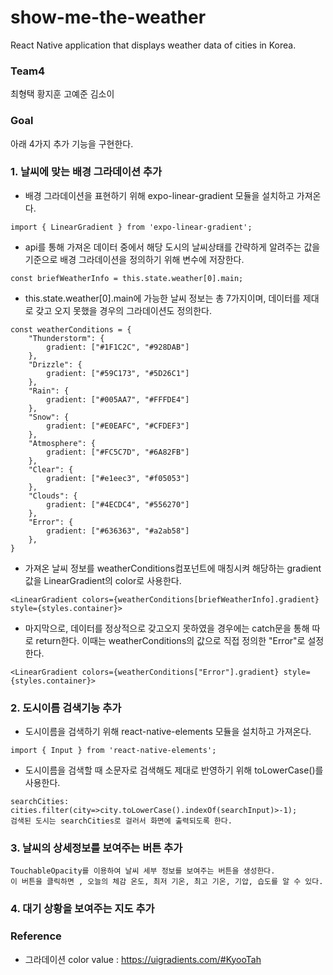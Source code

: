 # show-me-the-weather
React Native application that displays weather data of cities in Korea.

### Team4
최형택 황지훈 고예준 김소이

### Goal
아래 4가지 추가 기능을 구현한다.

### 1. 날씨에 맞는 배경 그라데이션 추가
 - 배경 그라데이션을 표현하기 위해 expo-linear-gradient 모듈을 설치하고 가져온다.
```
import { LinearGradient } from 'expo-linear-gradient';
```
 - api를 통해 가져온 데이터 중에서 해당 도시의 날씨상태를 간략하게 알려주는 값을 기준으로 배경 그라데이션을 정의하기 위해 변수에 저장한다.
```
const briefWeatherInfo = this.state.weather[0].main;
```
 - this.state.weather[0].main에 가능한 날씨 정보는 총 7가지이며, 데이터를 제대로 갖고 오지 못했을 경우의 그라데이션도 정의한다.
```
const weatherConditions = {
    "Thunderstorm": {
        gradient: ["#1F1C2C", "#928DAB"]
    },
    "Drizzle": {
        gradient: ["#59C173", "#5D26C1"]
    },
    "Rain": {
        gradient: ["#005AA7", "#FFFDE4"]
    },
    "Snow": {
        gradient: ["#E0EAFC", "#CFDEF3"]
    },
    "Atmosphere": {
        gradient: ["#FC5C7D", "#6A82FB"]
    },
    "Clear": {
        gradient: ["#e1eec3", "#f05053"]
    },
    "Clouds": {
        gradient: ["#4ECDC4", "#556270"]
    },
    "Error": {
        gradient: ["#636363", "#a2ab58"]
    },
}
```
 - 가져온 날씨 정보를 weatherConditions컴포넌트에 매칭시켜 해당하는 gradient값을 LinearGradient의 color로 사용한다.
```
<LinearGradient colors={weatherConditions[briefWeatherInfo].gradient} style={styles.container}>
```
 - 마지막으로, 데이터를 정상적으로 갖고오지 못하였을 경우에는 catch문을 통해 따로 return한다. 이때는 weatherConditions의 값으로 직접 정의한 "Error"로 설정한다.
```
<LinearGradient colors={weatherConditions["Error"].gradient} style={styles.container}>
```

### 2. 도시이름 검색기능 추가
  - 도시이름을 검색하기 위해 react-native-elements 모듈을 설치하고 가져온다.
```
import { Input } from 'react-native-elements';
```
  - 도시이름을 검색할 때 소문자로 검색해도 제대로 반영하기 위해 toLowerCase()를 사용한다.
```
searchCities: cities.filter(city=>city.toLowerCase().indexOf(searchInput)>-1);
검색된 도시는 searchCities로 걸러서 화면에 출력되도록 한다.
```
 
### 3. 날씨의 상세정보를 보여주는 버튼 추가

```
TouchableOpacity를 이용하여 날씨 세부 정보를 보여주는 버튼을 생성한다.
이 버튼을 클릭하면 , 오늘의 체감 온도, 최저 기온, 최고 기온, 기압, 습도를 알 수 있다.
```



### 4. 대기 상황을 보여주는 지도 추가


### Reference
 - 그라데이션 color value : https://uigradients.com/#KyooTah


